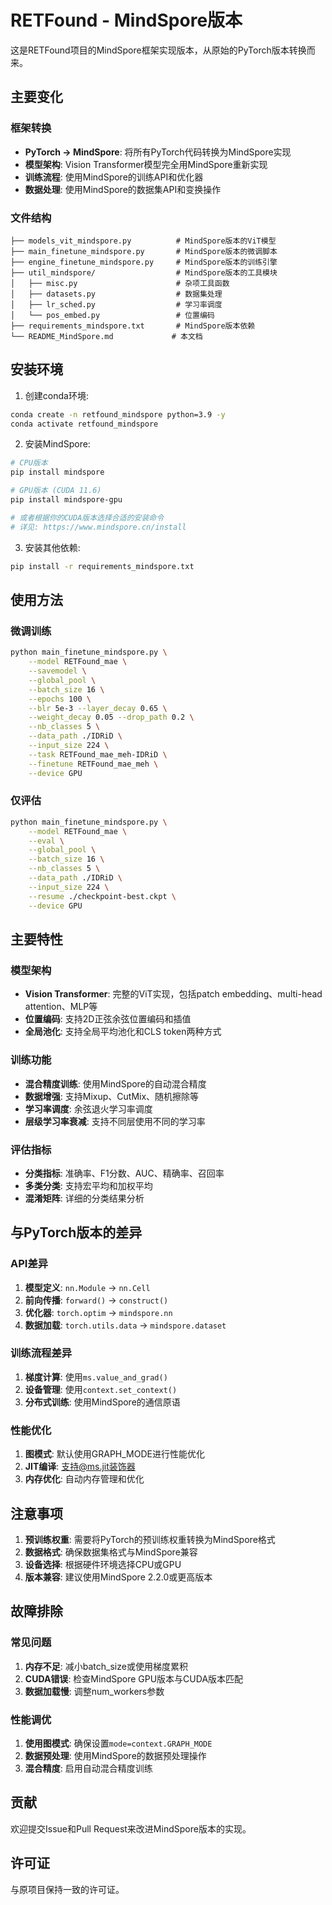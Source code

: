 # RETFound - MindSpore版本

这是RETFound项目的MindSpore框架实现版本，从原始的PyTorch版本转换而来。

## 主要变化

### 框架转换
- **PyTorch → MindSpore**: 将所有PyTorch代码转换为MindSpore实现
- **模型架构**: Vision Transformer模型完全用MindSpore重新实现
- **训练流程**: 使用MindSpore的训练API和优化器
- **数据处理**: 使用MindSpore的数据集API和变换操作

### 文件结构

```
├── models_vit_mindspore.py          # MindSpore版本的ViT模型
├── main_finetune_mindspore.py       # MindSpore版本的微调脚本
├── engine_finetune_mindspore.py     # MindSpore版本的训练引擎
├── util_mindspore/                  # MindSpore版本的工具模块
│   ├── misc.py                      # 杂项工具函数
│   ├── datasets.py                  # 数据集处理
│   ├── lr_sched.py                  # 学习率调度
│   └── pos_embed.py                 # 位置编码
├── requirements_mindspore.txt       # MindSpore版本依赖
└── README_MindSpore.md             # 本文档
```

## 安装环境

1. 创建conda环境:
```bash
conda create -n retfound_mindspore python=3.9 -y
conda activate retfound_mindspore
```

2. 安装MindSpore:
```bash
# CPU版本
pip install mindspore

# GPU版本 (CUDA 11.6)
pip install mindspore-gpu

# 或者根据你的CUDA版本选择合适的安装命令
# 详见: https://www.mindspore.cn/install
```

3. 安装其他依赖:
```bash
pip install -r requirements_mindspore.txt
```

## 使用方法

### 微调训练

```bash
python main_finetune_mindspore.py \
    --model RETFound_mae \
    --savemodel \
    --global_pool \
    --batch_size 16 \
    --epochs 100 \
    --blr 5e-3 --layer_decay 0.65 \
    --weight_decay 0.05 --drop_path 0.2 \
    --nb_classes 5 \
    --data_path ./IDRiD \
    --input_size 224 \
    --task RETFound_mae_meh-IDRiD \
    --finetune RETFound_mae_meh \
    --device GPU
```

### 仅评估

```bash
python main_finetune_mindspore.py \
    --model RETFound_mae \
    --eval \
    --global_pool \
    --batch_size 16 \
    --nb_classes 5 \
    --data_path ./IDRiD \
    --input_size 224 \
    --resume ./checkpoint-best.ckpt \
    --device GPU
```

## 主要特性

### 模型架构
- **Vision Transformer**: 完整的ViT实现，包括patch embedding、multi-head attention、MLP等
- **位置编码**: 支持2D正弦余弦位置编码和插值
- **全局池化**: 支持全局平均池化和CLS token两种方式

### 训练功能
- **混合精度训练**: 使用MindSpore的自动混合精度
- **数据增强**: 支持Mixup、CutMix、随机擦除等
- **学习率调度**: 余弦退火学习率调度
- **层级学习率衰减**: 支持不同层使用不同的学习率

### 评估指标
- **分类指标**: 准确率、F1分数、AUC、精确率、召回率
- **多类分类**: 支持宏平均和加权平均
- **混淆矩阵**: 详细的分类结果分析

## 与PyTorch版本的差异

### API差异
1. **模型定义**: `nn.Module` → `nn.Cell`
2. **前向传播**: `forward()` → `construct()`
3. **优化器**: `torch.optim` → `mindspore.nn`
4. **数据加载**: `torch.utils.data` → `mindspore.dataset`

### 训练流程差异
1. **梯度计算**: 使用`ms.value_and_grad()`
2. **设备管理**: 使用`context.set_context()`
3. **分布式训练**: 使用MindSpore的通信原语

### 性能优化
1. **图模式**: 默认使用GRAPH_MODE进行性能优化
2. **JIT编译**: 支持@ms.jit装饰器
3. **内存优化**: 自动内存管理和优化

## 注意事项

1. **预训练权重**: 需要将PyTorch的预训练权重转换为MindSpore格式
2. **数据格式**: 确保数据集格式与MindSpore兼容
3. **设备选择**: 根据硬件环境选择CPU或GPU
4. **版本兼容**: 建议使用MindSpore 2.2.0或更高版本

## 故障排除

### 常见问题
1. **内存不足**: 减小batch_size或使用梯度累积
2. **CUDA错误**: 检查MindSpore GPU版本与CUDA版本匹配
3. **数据加载慢**: 调整num_workers参数

### 性能调优
1. **使用图模式**: 确保设置`mode=context.GRAPH_MODE`
2. **数据预处理**: 使用MindSpore的数据预处理操作
3. **混合精度**: 启用自动混合精度训练

## 贡献

欢迎提交Issue和Pull Request来改进MindSpore版本的实现。

## 许可证

与原项目保持一致的许可证。 